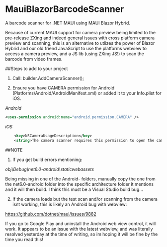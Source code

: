 # MauiBlazorBarcodeScanner
A barcode scanner for .NET MAUI using MAUI Blazor Hybrid.

Because of current MAUI support for camera preview being limited to the pre-release ZXing and indeed general issues with cross platform camera preview
and scanning, this is an alternative to utlizes the power of Blazor Hybrid and our old friend JavaScript to use the platforms webview to access a camera
preview, and a JS lib (using ZXing JS!) to scan the barcode from video frames.

##Steps to add to your project
1. Call: builder.AddCameraScanner();

2. Ensure you have CAMERA permission for Android (Platforms/Android/AndroidManifest.xml) or added it to your Info.plist for iOS.

_Android_
```xml
<uses-permission android:name="android.permission.CAMERA" />
```

_iOS_
```xml
	<key>NSCameraUsageDescription</key>
	<string>The camera scanner requires this permission to open the camera and look for barcodes to scan.</string>
```

##NOTE
1. If you get build errors mentioning:

_obj\Debug\net6.0-android\staticwebassets_

Being missing in one of the Android- folders, manually copy the one from the net6.0-android folder into the specific architecture folder it
mentions and it will then build.
I think this must be a Visual Studio build bug...

2. If the camera loads but the test scan and/or scanning from the camera isnt working, this is likely an Android bug with webview:

https://github.com/dotnet/maui/issues/9882

If you go to Google Play and uninstall the Android web view control, it will work. It appears to be an issue with the latest webview, 
and was literally resolved yesterday at the time of writing, so im hoping it will be fine by the time you read this!
